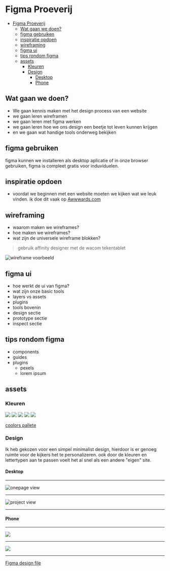 # Figma Proeverij
- [Figma Proeverij](#figma-proeverij)
  - [Wat gaan we doen?](#wat-gaan-we-doen)
  - [figma gebruiken](#figma-gebruiken)
  - [inspiratie opdoen](#inspiratie-opdoen)
  - [wireframing](#wireframing)
  - [figma ui](#figma-ui)
  - [tips rondom figma](#tips-rondom-figma)
  - [assets](#assets)
    - [Kleuren](#kleuren)
    - [Design](#design)
      - [Desktop](#desktop)
      - [Phone](#phone)
  

## Wat gaan we doen?
- We gaan kennis maken met het design process van een website
- we gaan leren wireframen
- we gaan leren met figma werken
- we gaan leren hoe we ons design een beetje tot leven kunnen krijgen
- en we gaan wat handige tools onderweg bekijken

## figma gebruiken
 figma kunnen we installeren als desktop aplicatie of in onze browser gebruiken, figma is compleet gratis voor induviduelen.

 ## inspiratie opdoen
 - voordat we beginnen met een website moeten we kijken wat we leuk vinden. ik doe dit vaak op [Awwwards.com](https://awwwards.com)

 ## wireframing
 - waarom maken we wireframes?
 - hoe maken we wireframes?
 - wat zijn de universele wireframe blokken?

 > gebruik affinity designer met de wacom tekentablet

 ![wireframe voorbeeld](/IMG_20220916_150006.jpg)

## figma ui
- hoe werkt de ui van figma?
- wat zijn onze basic tools
- layers vs assets
- plugins
- tools bovenin
- design sectie
- prototype sectie
- inspect sectie

## tips rondom figma
-   components
-   guides
-   plugins
    -   pexels
    -   lorem ipsum

## assets

### Kleuren

![](Frame%201.png) ![](Frame%202.png) ![](Frame%203.png) ![](Frame%204.png) ![](Frame%205.png)

[coolors pallete](https://coolors.co/1e1e1e-d90368-959595-cbd4c2-ffffff)

### Design

Ik heb gekozen voor een simpel minimalist design, hierdoor is er genoeg ruimte voor de kijkers het te personalizeren. ook door de kleuren en lettertypen aan te passen voelt het al snel als een andere "eigen" site.

#### Desktop

---

![onepage view](Desktop%20-%201.png)  

---

![project view](Desktop%20-%202.png)

---

#### Phone

---

![](iPhone%20SE%20-%201.png)

---

![](iPhone%20SE%20-%202.png)

---

[Figma design file](https://www.figma.com/file/RUemNh8oLXEDPh9026GYa7/design-proevenrij?node-id=0%3A1)

